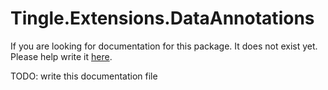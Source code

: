 # Tingle.Extensions.DataAnnotations

If you are looking for documentation for this package. It does not exist yet. Please help write it [here](https://github.com/tinglesoftware/dotnet-extensions/blob/main/src/Tingle.Extensions.DataAnnotations/README.md).

TODO: write this documentation file
